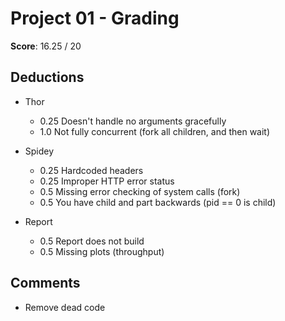 Project 01 - Grading
====================

**Score**: 16.25 / 20

Deductions
----------

* Thor

    - 0.25  Doesn't handle no arguments gracefully
    - 1.0   Not fully concurrent (fork all children, and then wait)

* Spidey

    - 0.25  Hardcoded headers
    - 0.25  Improper HTTP error status
    - 0.5   Missing error checking of system calls (fork)
    - 0.5   You have child and part backwards (pid == 0 is child)

* Report

    - 0.5   Report does not build
    - 0.5   Missing plots (throughput)

Comments
--------

* Remove dead code

